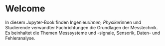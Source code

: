 # Welcome


In diesem Jupyter-Book finden Ingenieur*innen, Physiker*innen und Studierende verwandter Fachrichtungen die Grundlagen der Messtechnik. Es beinhaltet die Themen Messsysteme und -signale, Sensorik, Daten- und Fehleranalyse. 


```{tableofcontents}
```
